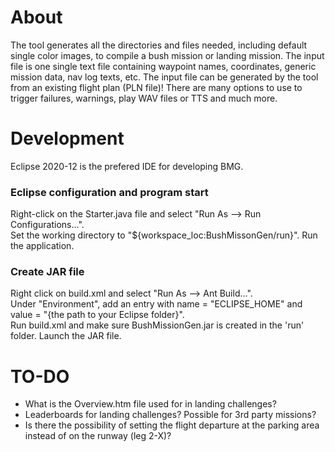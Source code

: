 # About

The tool generates all the directories and files needed, including default single color images, to compile a bush mission or landing mission. The input file is one single text file containing waypoint names, coordinates, generic mission data, nav log texts, etc. The input file can be generated by the tool from an existing flight plan (PLN file)! There are many options to use to trigger failures, warnings, play WAV files or TTS and much more.

# Development

Eclipse 2020-12 is the prefered IDE for developing BMG.

### Eclipse configuration and program start

Right-click on the Starter.java file and select "Run As --> Run Configurations...".<br/>
Set the working directory to "${workspace_loc:BushMissonGen/run}".
Run the application.

### Create JAR file

Right click on build.xml and select "Run As --> Ant Build...".<br/>
Under "Environment", add an entry with name = "ECLIPSE_HOME" and value = "{the path to your Eclipse folder}".<br/>
Run build.xml and make sure BushMissionGen.jar is created in the 'run' folder.
Launch the JAR file.

# TO-DO

- What is the Overview.htm file used for in landing challenges?<br/>
- Leaderboards for landing challenges? Possible for 3rd party missions?<br/>
- Is there the possibility of setting the flight departure at the parking area instead of on the runway (leg 2-X)?
